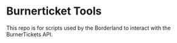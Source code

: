 # Burnerticket Tools

This repo is for scripts used by the Borderland to interact with the BurnerTickets API.
